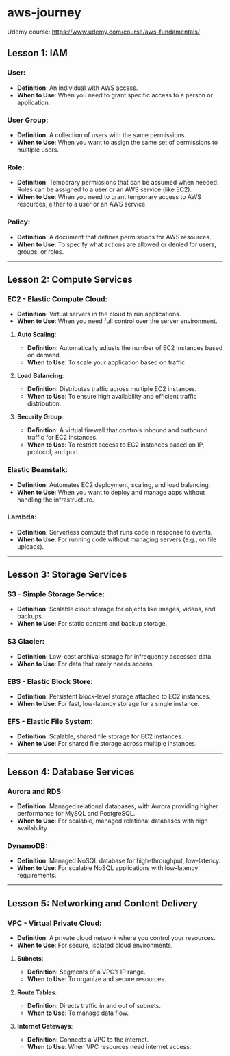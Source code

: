 # aws-journey

Udemy course: https://www.udemy.com/course/aws-fundamentals/

## Lesson 1: IAM

### User:
- **Definition**: An individual with AWS access.
- **When to Use**: When you need to grant specific access to a person or application.

### User Group:
- **Definition**: A collection of users with the same permissions.
- **When to Use**: When you want to assign the same set of permissions to multiple users.

### Role:
- **Definition**: Temporary permissions that can be assumed when needed. Roles can be assigned to a user or an AWS service (like EC2).
- **When to Use**: When you need to grant temporary access to AWS resources, either to a user or an AWS service.

### Policy:
- **Definition**: A document that defines permissions for AWS resources.
- **When to Use**: To specify what actions are allowed or denied for users, groups, or roles.

---

## Lesson 2: Compute Services

### EC2 - Elastic Compute Cloud:
- **Definition**: Virtual servers in the cloud to run applications.
- **When to Use**: When you need full control over the server environment.

1. **Auto Scaling**:
   - **Definition**: Automatically adjusts the number of EC2 instances based on demand.
   - **When to Use**: To scale your application based on traffic.

2. **Load Balancing**:
   - **Definition**: Distributes traffic across multiple EC2 instances.
   - **When to Use**: To ensure high availability and efficient traffic distribution.

3. **Security Group**:
   - **Definition**: A virtual firewall that controls inbound and outbound traffic for EC2 instances.
   - **When to Use**: To restrict access to EC2 instances based on IP, protocol, and port.

### Elastic Beanstalk:
- **Definition**: Automates EC2 deployment, scaling, and load balancing.
- **When to Use**: When you want to deploy and manage apps without handling the infrastructure.

### Lambda:
- **Definition**: Serverless compute that runs code in response to events.
- **When to Use**: For running code without managing servers (e.g., on file uploads).

---

## Lesson 3: Storage Services

### S3 - Simple Storage Service:
- **Definition**: Scalable cloud storage for objects like images, videos, and backups.
- **When to Use**: For static content and backup storage.

### S3 Glacier:
- **Definition**: Low-cost archival storage for infrequently accessed data.
- **When to Use**: For data that rarely needs access.

### EBS - Elastic Block Store:
- **Definition**: Persistent block-level storage attached to EC2 instances.
- **When to Use**: For fast, low-latency storage for a single instance.

### EFS - Elastic File System:
- **Definition**: Scalable, shared file storage for EC2 instances.
- **When to Use**: For shared file storage across multiple instances.

---

## Lesson 4: Database Services

### Aurora and RDS:
- **Definition**: Managed relational databases, with Aurora providing higher performance for MySQL and PostgreSQL.
- **When to Use**: For scalable, managed relational databases with high availability.

### DynamoDB:
- **Definition**: Managed NoSQL database for high-throughput, low-latency.
- **When to Use**: For scalable NoSQL applications with low-latency requirements.

---

## Lesson 5: Networking and Content Delivery

### VPC - Virtual Private Cloud:
- **Definition**: A private cloud network where you control your resources.
- **When to Use**: For secure, isolated cloud environments.

1. **Subnets**:
   - **Definition**: Segments of a VPC’s IP range.
   - **When to Use**: To organize and secure resources.

2. **Route Tables**:
   - **Definition**: Directs traffic in and out of subnets.
   - **When to Use**: To manage data flow.

3. **Internet Gateways**:
   - **Definition**: Connects a VPC to the internet.
   - **When to Use**: When VPC resources need internet access.
